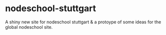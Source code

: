 nodeschool-stuttgart
=================

A shiny new site for nodeschool stuttgart & a protoype of some ideas for the global nodeschool site.

